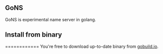 ## GoNS
GoNS is experimental name server in golang.

## Install from binary
============
	You're free to download up-to-date binary from [gobuild.io](http://gobuild.io/download/github.com/asjustas/gons).
